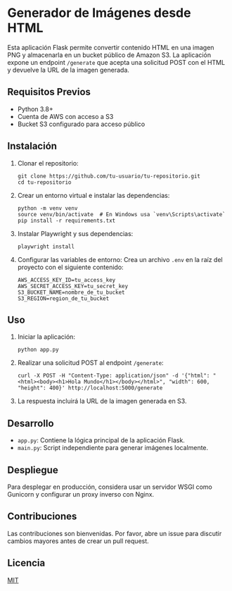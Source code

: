 # Generador de Imágenes desde HTML

Esta aplicación Flask permite convertir contenido HTML en una imagen PNG y almacenarla en un bucket público de Amazon S3. La aplicación expone un endpoint `/generate` que acepta una solicitud POST con el HTML y devuelve la URL de la imagen generada.

## Requisitos Previos

- Python 3.8+
- Cuenta de AWS con acceso a S3
- Bucket S3 configurado para acceso público

## Instalación

1. Clonar el repositorio:
   ```
   git clone https://github.com/tu-usuario/tu-repositorio.git
   cd tu-repositorio
   ```

2. Crear un entorno virtual e instalar las dependencias:
   ```
   python -m venv venv
   source venv/bin/activate  # En Windows usa `venv\Scripts\activate`
   pip install -r requirements.txt
   ```

3. Instalar Playwright y sus dependencias:
   ```
   playwright install
   ```

4. Configurar las variables de entorno:
   Crea un archivo `.env` en la raíz del proyecto con el siguiente contenido:
   ```
   AWS_ACCESS_KEY_ID=tu_access_key
   AWS_SECRET_ACCESS_KEY=tu_secret_key
   S3_BUCKET_NAME=nombre_de_tu_bucket
   S3_REGION=region_de_tu_bucket
   ```

## Uso

1. Iniciar la aplicación:
   ```
   python app.py
   ```

2. Realizar una solicitud POST al endpoint `/generate`:
   ```
   curl -X POST -H "Content-Type: application/json" -d '{"html": "<html><body><h1>Hola Mundo</h1></body></html>", "width": 600, "height": 400}' http://localhost:5000/generate
   ```

3. La respuesta incluirá la URL de la imagen generada en S3.

## Desarrollo

- `app.py`: Contiene la lógica principal de la aplicación Flask.
- `main.py`: Script independiente para generar imágenes localmente.

## Despliegue

Para desplegar en producción, considera usar un servidor WSGI como Gunicorn y configurar un proxy inverso con Nginx.

## Contribuciones

Las contribuciones son bienvenidas. Por favor, abre un issue para discutir cambios mayores antes de crear un pull request.

## Licencia

[MIT](https://choosealicense.com/licenses/mit/)
